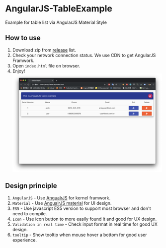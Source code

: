 # AngularJS-TableExample
Example for table list via AngularJS Material Style

## How to use

1. Download zip from [release](https://github.com/andykuen/AngularJS-TableExample/releases) list.
2. Check your network connection status. We use CDN to get AngularJS Framwork. 
3. Open `index.html` file on browser.
4. Enjoy!
![image](https://github.com/andykuen/AngularJS-TableExample/blob/master/assets/images/example.png)

## Design principle

1. `AngularJS` - Use [AngualrJS](https://angularjs.org/) for kernel framwork.
2. `Material` - Use [AngualrJS material](https://material.angularjs.org/latest/) for UI design.
3. `ES5` - Use javascript ES5 version to support most browser and don't need to compile.
4. `Icon` - Use icon button to more easily found it and good for UX design.
5. `Validation in real time` - Check input format in real time for good UX design.
6. `tooltip` - Show tooltip when mouse hover a bottom for good user experience.
